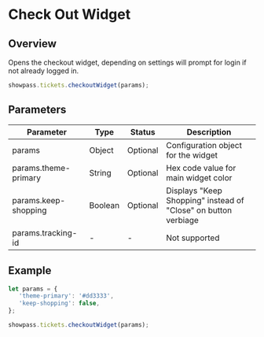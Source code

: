 
# Check Out Widget

## Overview
Opens the checkout widget, depending on settings will prompt for login if not already logged in.

```javascript
showpass.tickets.checkoutWidget(params);
```

## Parameters


| Parameter | Type | Status | Description |
|-----------|------|--------|-------------|
| params | Object | Optional | Configuration object for the widget |
| params.theme-primary | String | Optional | Hex code value for main widget color |
| params.keep-shopping | Boolean | Optional | Displays "Keep Shopping" instead of "Close" on button verbiage |
| params.tracking-id | - | - | Not supported |


## Example

```javascript
let params = {
   'theme-primary': '#dd3333',
   'keep-shopping': false,
};

showpass.tickets.checkoutWidget(params);
```
